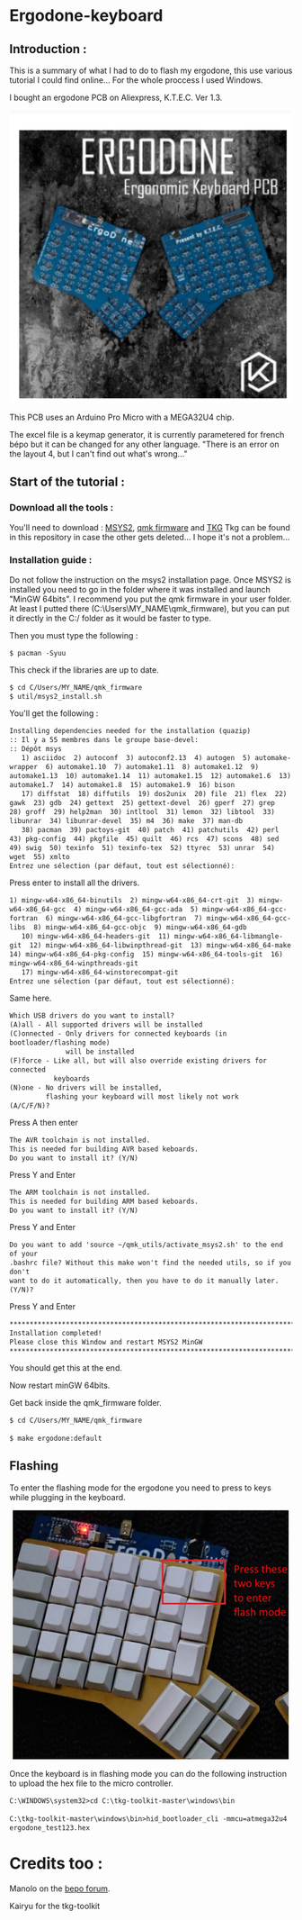 # Ergodone-keyboard

## Introduction :

This is a summary of what I had to do to flash my ergodone, this use various tutorial I could find online...
For the whole proccess I used Windows.

I bought an ergodone PCB on Aliexpress, K.T.E.C. Ver 1.3. 

<img src="Images/Ergodone.PNG" width="500" heigth="500">

This PCB uses an Arduino Pro Micro with a MEGA32U4 chip.

The excel file is a keymap generator, it is currently parametered for french bépo but it can be changed for any other language. 
"There is an error on the layout 4, but I can't find out what's wrong..."

## Start of the tutorial :

### Download all the tools :
You'll need to download : 
[MSYS2](https://www.msys2.org/), [qmk firmware](https://github.com/qmk/qmk_firmware.git) and [TKG](https://github.com/kairyu/tkg-toolkit)
Tkg can be found in this repository in case the other gets deleted... I hope it's not a problem...

### Installation guide :

Do not follow the instruction on the msys2 installation page.
Once MSYS2 is installed you need to go in the folder where it was installed and launch "MinGW 64bits".
I recommend you put the qmk firmware in your user folder. At least I putted there (C:\Users\MY_NAME\qmk_firmware), but you can put it directly in the C:/ folder as it would be faster to type.

Then you must type the following :

```
$ pacman -Syuu
```
This check if the libraries are up to date.


```
$ cd C/Users/MY_NAME/qmk_firmware
$ util/msys2_install.sh
```
You'll get the following :
```
Installing dependencies needed for the installation (quazip)
:: Il y a 55 membres dans le groupe base-devel:
:: Dépôt msys
   1) asciidoc  2) autoconf  3) autoconf2.13  4) autogen  5) automake-wrapper  6) automake1.10  7) automake1.11  8) automake1.12  9) automake1.13  10) automake1.14  11) automake1.15  12) automake1.6  13) automake1.7  14) automake1.8  15) automake1.9  16) bison
   17) diffstat  18) diffutils  19) dos2unix  20) file  21) flex  22) gawk  23) gdb  24) gettext  25) gettext-devel  26) gperf  27) grep  28) groff  29) help2man  30) intltool  31) lemon  32) libtool  33) libunrar  34) libunrar-devel  35) m4  36) make  37) man-db
   38) pacman  39) pactoys-git  40) patch  41) patchutils  42) perl  43) pkg-config  44) pkgfile  45) quilt  46) rcs  47) scons  48) sed  49) swig  50) texinfo  51) texinfo-tex  52) ttyrec  53) unrar  54) wget  55) xmlto
Entrez une sélection (par défaut, tout est sélectionné):
```
Press enter to install all the drivers.

```
1) mingw-w64-x86_64-binutils  2) mingw-w64-x86_64-crt-git  3) mingw-w64-x86_64-gcc  4) mingw-w64-x86_64-gcc-ada  5) mingw-w64-x86_64-gcc-fortran  6) mingw-w64-x86_64-gcc-libgfortran  7) mingw-w64-x86_64-gcc-libs  8) mingw-w64-x86_64-gcc-objc  9) mingw-w64-x86_64-gdb
   10) mingw-w64-x86_64-headers-git  11) mingw-w64-x86_64-libmangle-git  12) mingw-w64-x86_64-libwinpthread-git  13) mingw-w64-x86_64-make  14) mingw-w64-x86_64-pkg-config  15) mingw-w64-x86_64-tools-git  16) mingw-w64-x86_64-winpthreads-git
   17) mingw-w64-x86_64-winstorecompat-git
Entrez une sélection (par défaut, tout est sélectionné):
```
Same here.

```
Which USB drivers do you want to install?
(A)all - All supported drivers will be installed
(C)onnected - Only drivers for connected keyboards (in bootloader/flashing mode)
              will be installed
(F)force - Like all, but will also override existing drivers for connected
           keyboards
(N)one - No drivers will be installed,
         flashing your keyboard will most likely not work
(A/C/F/N)? 
```
Press A then enter

```
The AVR toolchain is not installed.
This is needed for building AVR based keboards.
Do you want to install it? (Y/N)
```
Press Y and Enter

```
The ARM toolchain is not installed.
This is needed for building ARM based keboards.
Do you want to install it? (Y/N)
```
Press Y and Enter

```
Do you want to add 'source ~/qmk_utils/activate_msys2.sh' to the end of your
.bashrc file? Without this make won't find the needed utils, so if you don't
want to do it automatically, then you have to do it manually later.
(Y/N)?
```
Press Y and Enter

```
******************************************************************************
Installation completed!
Please close this Window and restart MSYS2 MinGW
******************************************************************************
```
You should get this at the end.

Now restart minGW 64bits.

Get back inside the qmk_firmware folder.
```
$ cd C/Users/MY_NAME/qmk_firmware

$ make ergodone:default
```




## Flashing

To enter the flashing mode for the ergodone you need to press to keys while plugging in the keyboard.

<img src="Images/Flashmode.PNG" width="500" heigth="500">

Once the keyboard is in flashing mode you can do the following instruction to upload the hex file to the micro controller.


```
C:\WINDOWS\system32>cd C:\tkg-toolkit-master\windows\bin

C:\tkg-toolkit-master\windows\bin>hid_bootloader_cli -mmcu=atmega32u4 ergodone_test123.hex
```



# Credits too :
Manolo on the [bepo forum](forum.bepo.fr).

Kairyu for the tkg-toolkit
